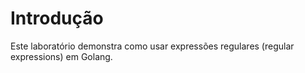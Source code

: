 # Introdução

Este laboratório demonstra como usar expressões regulares (regular expressions) em Golang.
